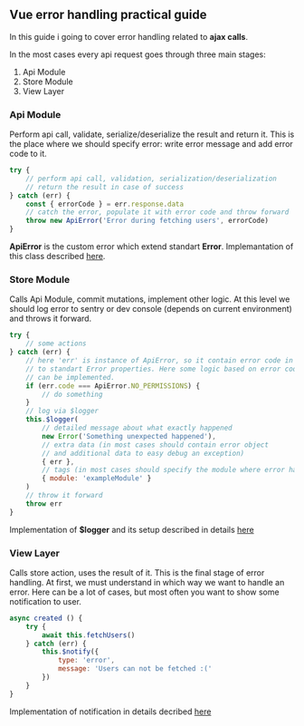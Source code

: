 ## Vue error handling practical guide
In this guide i going to cover error handling related to **ajax calls**.

In the most cases every api request goes through three main stages:
1. Api Module
2. Store Module
3. View Layer

### Api Module
Perform api call, validate, serialize/deserialize the result and return it. This is the place where we should specify error: write error message and add error code to it.
```javascript
try {
	// perform api call, validation, serialization/deserialization 
	// return the result in case of success
} catch (err) {
	const { errorCode } = err.response.data
	// catch the error, populate it with error code and throw forward
	throw new ApiError('Error during fetching users', errorCode)
}
```
**ApiError** is the custom error which extend standart **Error**. Implemantation of this class described <a href="#">here</a>.

### Store Module
Calls Api Module, commit mutations, implement other logic. At this level we should log error to sentry or dev console (depends on current environment) and throws it forward.
```javascript
try {
	// some actions
} catch (err) {
	// here 'err' is instance of ApiError, so it contain error code in addition
	// to standart Error properties. Here some logic based on error code
	// can be implemented.
	if (err.code === ApiError.NO_PERMISSIONS) {
		// do something
	}
	// log via $logger
	this.$logger(
		// detailed message about what exactly happened
		new Error('Something unexpected happened'),
		// extra data (in most cases should contain error object
		// and additional data to easy debug an exception)
		{ err },
		// tags (in most cases should specify the module where error happened)
		{ module: 'exampleModule' }
	)
	// throw it forward
	throw err
}
```
Implementation of **$logger** and its setup described in details <a href="#s">here</a>
### View Layer
Calls store action, uses the result of it. This is the final stage of error handling. At first, we must understand in which way we want to handle an error. Here can be a lot of cases, but most often you want to show some notification to user.
```javascript
async created () {
	try {
		await this.fetchUsers()
	} catch (err) {
		this.$notify({
			type: 'error',
			message: 'Users can not be fetched :('
		})
	}
}
```
Implementation of notification in details decribed <a href="#">here</a>
